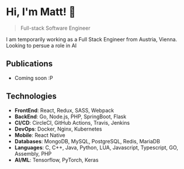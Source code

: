 # Hi, I'm Matt! 👋

>  Full-stack Software Engineer

I am temporarily working as a Full Stack Engineer from Austria, Vienna. Looking to persue a role in AI

## Publications
- Coming soon :P

##  Technologies
- **FrontEnd**: React, Redux, SASS, Webpack
- **BackEnd**: Go, Node.js, PHP, SpringBoot, Flask
- **CI/CD**: CircleCI, GitHub Actions, Travis, Jenkins
- **DevOps**: Docker, Nginx, Kubernetes
- **Mobile**: React Native
- **Databases**: MongoDB, MySQL, PostgreSQL, Redis, MariaDB
- **Languages**: C, C++, Java, Python, LUA, Javascript, Typescript, GO, Assembly, PHP
- **AI/ML**: Tensorflow, PyTorch, Keras
